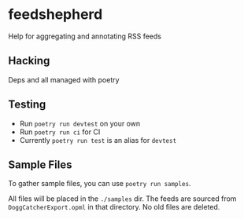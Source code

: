 # feedshepherd

Help for aggregating and annotating RSS feeds

## Hacking

Deps and all managed with poetry

## Testing

* Run `poetry run devtest` on your own
* Run `poetry run ci` for CI
* Currently `poetry run test` is an alias for `devtest`

## Sample Files

To gather sample files, you can use `poetry run samples`.

All files will be placed in the `./samples` dir. The feeds are sourced from
`DoggCatcherExport.opml` in that directory. No old files are deleted.
